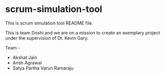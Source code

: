 # scrum-simulation-tool
This is scrum simulation tool README file.

This is team Doshi and we are on a mission to create an exemplary project under the supervision of Dr. Kevin Gary.

Team -
- Akshat Jain
- Ansh Agrawal
- Satya Partha Varun Ramaraju